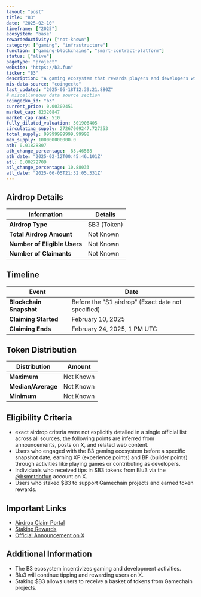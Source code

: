 ```yaml
---
layout: "post"
title: "B3"
date: "2025-02-10"
timeframe: ["2025"]
ecosystem: "base"
rewardedActivity: ["not-known"]
category: ["gaming", "infrastructure"]
function: ["gaming-blockchains", "smart-contract-platform"]
status: ["alive"]
pagetype: "project"
website: "https://b3.fun"
ticker: "B3"
description: "A gaming ecosystem that rewards players and developers with XP, BP, and token incentives. It includes Gamechains, specialized blockchain publishers for gaming."
mis-data-source: "coingecko"
last_updated: "2025-06-18T12:39:21.880Z"
# miscellaneous data source section
coingecko_id: "b3"
current_price: 0.00302451
market_cap: 82320847
market_cap_rank: 510
fully_diluted_valuation: 301906405
circulating_supply: 27267009247.727253
total_supply: 99999999999.99998
max_supply: 100000000000.0
ath: 0.01828807
ath_change_percentage: -83.46568
ath_date: "2025-02-12T00:45:46.101Z"
atl: 0.00272709
atl_change_percentage: 10.88033
atl_date: "2025-06-05T21:32:05.331Z"
---
```


## Airdrop Details

| Information                  | Details     |
| ---------------------------- | ----------- |
| **Airdrop Type**             | $B3 (Token) |
| **Total Airdrop Amount**     | Not Known   |
| **Number of Eligible Users** | Not Known   |
| **Number of Claimants**      | Not Known   |

## Timeline

| Event                   | Date                                               |
| ----------------------- | -------------------------------------------------- |
| **Blockchain Snapshot** | Before the "S1 airdrop" (Exact date not specified) |
| **Claiming Started**    | February 10, 2025                                  |
| **Claiming Ends**       | February 24, 2025, 1 PM UTC                        |

## Token Distribution

| Distribution       | Amount    |
| ------------------ | --------- |
| **Maximum**        | Not Known |
| **Median/Average** | Not Known |
| **Minimum**        | Not Known |

## Eligibility Criteria

- exact airdrop criteria were not explicitly detailed in a single official list across all sources, the following points are inferred from announcements, posts on X, and related web content.
- Users who engaged with the B3 gaming ecosystem before a specific snapshot date, earning XP (experience points) and BP (builder points) through activities like playing games or contributing as developers.
- Individuals who received tips in $B3 tokens from Blu3 via the [@bsmntdotfun](https://x.com/b3dotfun/status/1888984665047908441) account on X.
- Users who staked $B3 to support Gamechain projects and earned token rewards.

## Important Links

- [Airdrop Claim Portal](https://claim.b3.fun)
- [Staking Rewards](https://claim.b3.fun/stake)
- [Official Announcement on X](https://x.com/b3dotfun/status/1888984665047908441)

## Additional Information

- The B3 ecosystem incentivizes gaming and development activities.
- Blu3 will continue tipping and rewarding users on X.
- Staking $B3 allows users to receive a basket of tokens from Gamechain projects.